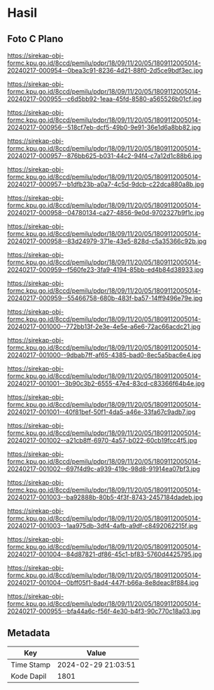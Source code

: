 # Hasil

## Foto C Plano

https://sirekap-obj-formc.kpu.go.id/8ccd/pemilu/pdpr/18/09/11/20/05/1809112005014-20240217-000954--0bea3c91-8236-4d21-88f0-2d5ce9bdf3ec.jpg

https://sirekap-obj-formc.kpu.go.id/8ccd/pemilu/pdpr/18/09/11/20/05/1809112005014-20240217-000955--c6d5bb92-1eaa-45fd-8580-a565526b01cf.jpg

https://sirekap-obj-formc.kpu.go.id/8ccd/pemilu/pdpr/18/09/11/20/05/1809112005014-20240217-000956--518cf7eb-dcf5-49b0-9e91-36e1d6a8bb82.jpg

https://sirekap-obj-formc.kpu.go.id/8ccd/pemilu/pdpr/18/09/11/20/05/1809112005014-20240217-000957--876bb625-b031-44c2-94f4-c7a12d1c88b6.jpg

https://sirekap-obj-formc.kpu.go.id/8ccd/pemilu/pdpr/18/09/11/20/05/1809112005014-20240217-000957--b1dfb23b-a0a7-4c5d-9dcb-c22dca880a8b.jpg

https://sirekap-obj-formc.kpu.go.id/8ccd/pemilu/pdpr/18/09/11/20/05/1809112005014-20240217-000958--04780134-ca27-4856-9e0d-9702327b9f1c.jpg

https://sirekap-obj-formc.kpu.go.id/8ccd/pemilu/pdpr/18/09/11/20/05/1809112005014-20240217-000958--83d24979-371e-43e5-828d-c5a35366c92b.jpg

https://sirekap-obj-formc.kpu.go.id/8ccd/pemilu/pdpr/18/09/11/20/05/1809112005014-20240217-000959--f560fe23-3fa9-4194-85bb-ed4b84d38933.jpg

https://sirekap-obj-formc.kpu.go.id/8ccd/pemilu/pdpr/18/09/11/20/05/1809112005014-20240217-000959--55466758-680b-483f-ba57-14ff9496e79e.jpg

https://sirekap-obj-formc.kpu.go.id/8ccd/pemilu/pdpr/18/09/11/20/05/1809112005014-20240217-001000--772bb13f-2e3e-4e5e-a6e6-72ac66acdc21.jpg

https://sirekap-obj-formc.kpu.go.id/8ccd/pemilu/pdpr/18/09/11/20/05/1809112005014-20240217-001000--9dbab7ff-af65-4385-bad0-8ec5a5bac6e4.jpg

https://sirekap-obj-formc.kpu.go.id/8ccd/pemilu/pdpr/18/09/11/20/05/1809112005014-20240217-001001--3b90c3b2-6555-47e4-83cd-c83366f64b4e.jpg

https://sirekap-obj-formc.kpu.go.id/8ccd/pemilu/pdpr/18/09/11/20/05/1809112005014-20240217-001001--40f81bef-50f1-4da5-a46e-33fa67c9adb7.jpg

https://sirekap-obj-formc.kpu.go.id/8ccd/pemilu/pdpr/18/09/11/20/05/1809112005014-20240217-001002--a21cb8ff-6970-4a57-b022-60cb19fcc4f5.jpg

https://sirekap-obj-formc.kpu.go.id/8ccd/pemilu/pdpr/18/09/11/20/05/1809112005014-20240217-001002--697f4d9c-a939-419c-98d8-91914ea07bf3.jpg

https://sirekap-obj-formc.kpu.go.id/8ccd/pemilu/pdpr/18/09/11/20/05/1809112005014-20240217-001003--ba92888b-80b5-4f3f-8743-2457184dadeb.jpg

https://sirekap-obj-formc.kpu.go.id/8ccd/pemilu/pdpr/18/09/11/20/05/1809112005014-20240217-001003--1aa975db-3df4-4afb-a9df-c8492062215f.jpg

https://sirekap-obj-formc.kpu.go.id/8ccd/pemilu/pdpr/18/09/11/20/05/1809112005014-20240217-001004--84d87821-df86-45c1-bf83-5760d4425795.jpg

https://sirekap-obj-formc.kpu.go.id/8ccd/pemilu/pdpr/18/09/11/20/05/1809112005014-20240217-001004--0bff05f1-8ad4-447f-b66a-8e8deac8f884.jpg

https://sirekap-obj-formc.kpu.go.id/8ccd/pemilu/pdpr/18/09/11/20/05/1809112005014-20240217-000955--bfa44a6c-f56f-4e30-b4f3-90c770c18a03.jpg


## Metadata

| Key        | Value               |
| ---------- | ------------------- |
| Time Stamp | 2024-02-29 21:03:51 |
| Kode Dapil | 1801                |



